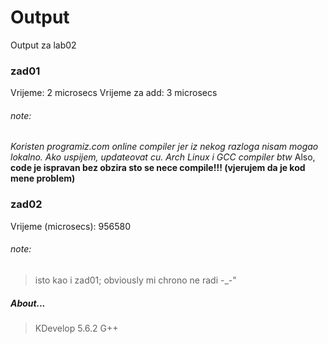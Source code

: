 # Output
Output za lab02
### zad01
Vrijeme: 2 microsecs
Vrijeme za add: 3 microsecs
###### note:
*Koristen programiz.com online compiler jer iz nekog razloga nisam mogao lokalno. Ako uspijem, updateovat cu. Arch Linux i GCC compiler btw*
Also,
**code je ispravan bez obzira sto se nece compile!!! (vjerujem da je kod mene problem)**
### zad02
Vrijeme (microsecs): 956580
###### note:
> isto kao i zad01; obviously mi chrono ne radi -_-"

##### About...
> KDevelop 5.6.2
> G++
